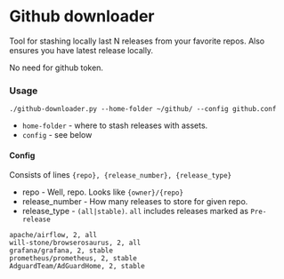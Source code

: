 # Github downloader

Tool for stashing locally last N releases from your favorite repos. Also ensures you have latest release locally.

No need for github token.

### Usage

```
./github-downloader.py --home-folder ~/github/ --config github.conf
```

* `home-folder` - where to stash releases with assets.
* `config` - see below

#### Config

Consists of lines `{repo}, {release_number}, {release_type}`
* repo - Well, repo. Looks like `{owner}/{repo}`
* release_number - How many releases to store for given repo.
* release_type - `(all|stable)`. `all` includes releases marked as `Pre-release`

```
apache/airflow, 2, all
will-stone/browserosaurus, 2, all
grafana/grafana, 2, stable
prometheus/prometheus, 2, stable
AdguardTeam/AdGuardHome, 2, stable
```